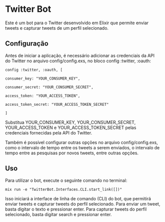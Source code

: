 

# Twitter Bot
Este é um bot para o Twitter desenvolvido em Elixir que permite enviar tweets e capturar tweets de um perfil selecionado.

## Configuração

Antes de iniciar a aplicação, é necessário adicionar as credenciais da API do Twitter no arquivo config/config.exs, no bloco config :twitter, :oauth:

  

    config :twitter, :oauth, [
    
    consumer_key: "YOUR_CONSUMER_KEY",
    
    consumer_secret: "YOUR_CONSUMER_SECRET",
    
    access_token: "YOUR_ACCESS_TOKEN",
    
    access_token_secret: "YOUR_ACCESS_TOKEN_SECRET"
    
    ]
    

Substitua YOUR_CONSUMER_KEY, YOUR_CONSUMER_SECRET, YOUR_ACCESS_TOKEN e YOUR_ACCESS_TOKEN_SECRET pelas credenciais fornecidas pela API do Twitter.

  

Também é possível configurar outras opções no arquivo config/config.exs, como o intervalo de tempo entre os tweets a serem enviados, o intervalo de tempo entre as pesquisas por novos tweets, entre outras opções.

  

## Uso

Para utilizar o bot, execute o seguinte comando no terminal:

  

    mix run -e "TwitterBot.Interfaces.CLI.start_link([])"

  

Isso iniciará a interface de linha de comando (CLI) do bot, que permitirá enviar tweets e capturar tweets do perfil selecionado. Para enviar um tweet, basta digitar o texto e pressionar enter. Para capturar tweets do perfil selecionado, basta digitar search e pressionar enter.

